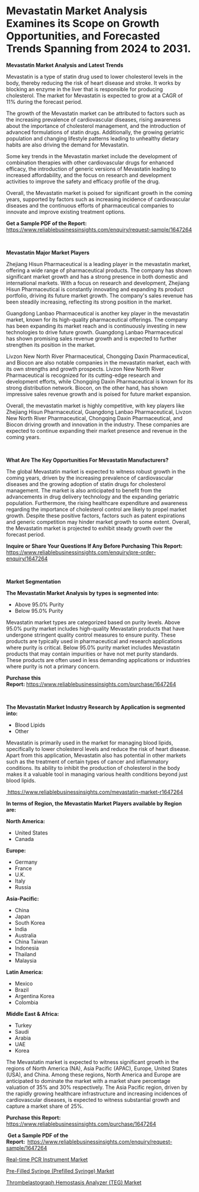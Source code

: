 <p><h1>Mevastatin Market Analysis Examines its Scope on Growth Opportunities, and Forecasted Trends Spanning from 2024 to 2031.</h1></p><p><strong>Mevastatin Market Analysis and Latest Trends</strong></p>
<p><p>Mevastatin is a type of statin drug used to lower cholesterol levels in the body, thereby reducing the risk of heart disease and stroke. It works by blocking an enzyme in the liver that is responsible for producing cholesterol. The market for Mevastatin is expected to grow at a CAGR of 11% during the forecast period.</p><p>The growth of the Mevastatin market can be attributed to factors such as the increasing prevalence of cardiovascular diseases, rising awareness about the importance of cholesterol management, and the introduction of advanced formulations of statin drugs. Additionally, the growing geriatric population and changing lifestyle patterns leading to unhealthy dietary habits are also driving the demand for Mevastatin.</p><p>Some key trends in the Mevastatin market include the development of combination therapies with other cardiovascular drugs for enhanced efficacy, the introduction of generic versions of Mevastatin leading to increased affordability, and the focus on research and development activities to improve the safety and efficacy profile of the drug.</p><p>Overall, the Mevastatin market is poised for significant growth in the coming years, supported by factors such as increasing incidence of cardiovascular diseases and the continuous efforts of pharmaceutical companies to innovate and improve existing treatment options.</p></p>
<p><strong>Get a Sample PDF of the Report:&nbsp;</strong> <a href="https://www.reliablebusinessinsights.com/enquiry/request-sample/1647264">https://www.reliablebusinessinsights.com/enquiry/request-sample/1647264</a></p>
<p>&nbsp;</p>
<p><strong>Mevastatin Major Market Players</strong></p>
<p><p>Zhejiang Hisun Pharmaceutical is a leading player in the mevastatin market, offering a wide range of pharmaceutical products. The company has shown significant market growth and has a strong presence in both domestic and international markets. With a focus on research and development, Zhejiang Hisun Pharmaceutical is constantly innovating and expanding its product portfolio, driving its future market growth. The company's sales revenue has been steadily increasing, reflecting its strong position in the market.</p><p>Guangdong Lanbao Pharmaceutical is another key player in the mevastatin market, known for its high-quality pharmaceutical offerings. The company has been expanding its market reach and is continuously investing in new technologies to drive future growth. Guangdong Lanbao Pharmaceutical has shown promising sales revenue growth and is expected to further strengthen its position in the market.</p><p>Livzon New North River Pharmaceutical, Chongqing Daxin Pharmaceutical, and Biocon are also notable companies in the mevastatin market, each with its own strengths and growth prospects. Livzon New North River Pharmaceutical is recognized for its cutting-edge research and development efforts, while Chongqing Daxin Pharmaceutical is known for its strong distribution network. Biocon, on the other hand, has shown impressive sales revenue growth and is poised for future market expansion.</p><p>Overall, the mevastatin market is highly competitive, with key players like Zhejiang Hisun Pharmaceutical, Guangdong Lanbao Pharmaceutical, Livzon New North River Pharmaceutical, Chongqing Daxin Pharmaceutical, and Biocon driving growth and innovation in the industry. These companies are expected to continue expanding their market presence and revenue in the coming years.</p></p>
<p>&nbsp;</p>
<p><strong>What Are The Key Opportunities For Mevastatin Manufacturers?</strong></p>
<p><p>The global Mevastatin market is expected to witness robust growth in the coming years, driven by the increasing prevalence of cardiovascular diseases and the growing adoption of statin drugs for cholesterol management. The market is also anticipated to benefit from the advancements in drug delivery technology and the expanding geriatric population. Furthermore, the rising healthcare expenditure and awareness regarding the importance of cholesterol control are likely to propel market growth. Despite these positive factors, factors such as patent expirations and generic competition may hinder market growth to some extent. Overall, the Mevastatin market is projected to exhibit steady growth over the forecast period.</p></p>
<p><strong>Inquire or Share Your Questions If Any Before Purchasing This Report:</strong> <a href="https://www.reliablebusinessinsights.com/enquiry/pre-order-enquiry/1647264">https://www.reliablebusinessinsights.com/enquiry/pre-order-enquiry/1647264</a></p>
<p>&nbsp;</p>
<p><strong>Market Segmentation</strong></p>
<p><strong>The Mevastatin Market Analysis by types is segmented into:</strong></p>
<p><ul><li>Above 95.0% Purity</li><li>Below 95.0% Purity</li></ul></p>
<p><p>Mevastatin market types are categorized based on purity levels. Above 95.0% purity market includes high-quality Mevastatin products that have undergone stringent quality control measures to ensure purity. These products are typically used in pharmaceutical and research applications where purity is critical. Below 95.0% purity market includes Mevastatin products that may contain impurities or have not met purity standards. These products are often used in less demanding applications or industries where purity is not a primary concern.</p></p>
<p><strong>Purchase this Report:&nbsp;</strong><a href="https://www.reliablebusinessinsights.com/purchase/1647264">https://www.reliablebusinessinsights.com/purchase/1647264</a></p>
<p>&nbsp;</p>
<p><strong>The Mevastatin Market Industry Research by Application is segmented into:</strong></p>
<p><ul><li>Blood Lipids</li><li>Other</li></ul></p>
<p><p>Mevastatin is primarily used in the market for managing blood lipids, specifically to lower cholesterol levels and reduce the risk of heart disease. Apart from this application, Mevastatin also has potential in other markets such as the treatment of certain types of cancer and inflammatory conditions. Its ability to inhibit the production of cholesterol in the body makes it a valuable tool in managing various health conditions beyond just blood lipids.</p></p>
<p><a href="https://www.reliablebusinessinsights.com/mevastatin-market-r1647264">&nbsp;https://www.reliablebusinessinsights.com/mevastatin-market-r1647264</a></p>
<p><strong>In terms of Region, the Mevastatin Market Players available by Region are:</strong></p>
<p>
    <p> <strong> North America: </strong>
        <ul>
            <li>United States</li>
            <li>Canada</li>
        </ul>
        </p> 
    <p> <strong> Europe: </strong>
        <ul>
            <li>Germany</li>
            <li>France</li>
            <li>U.K.</li>
            <li>Italy</li>
            <li>Russia</li>
        </ul>
        </p> 
    <p> <strong> Asia-Pacific: </strong>
        <ul>
            <li>China</li>
            <li>Japan</li>
            <li>South Korea</li>
            <li>India</li>
            <li>Australia</li>
            <li>China Taiwan</li>
            <li>Indonesia</li>
            <li>Thailand</li>
            <li>Malaysia</li>
        </ul>
        </p> 
    <p> <strong> Latin America: </strong>
        <ul>
            <li>Mexico</li>
            <li>Brazil</li>
            <li>Argentina Korea</li>
            <li>Colombia</li>
        </ul>
        </p> 
    <p> <strong> Middle East & Africa: </strong>
        <ul>
            <li>Turkey</li>
            <li>Saudi</li>
            <li>Arabia</li>
            <li>UAE</li>
            <li>Korea</li>
        </ul>
    </p>
    </p>
<p><p>The Mevastatin market is expected to witness significant growth in the regions of North America (NA), Asia Pacific (APAC), Europe, United States (USA), and China. Among these regions, North America and Europe are anticipated to dominate the market with a market share percentage valuation of 35% and 30% respectively. The Asia Pacific region, driven by the rapidly growing healthcare infrastructure and increasing incidences of cardiovascular diseases, is expected to witness substantial growth and capture a market share of 25%.</p></p>
<p><strong>Purchase this Report: </strong><a href="https://www.reliablebusinessinsights.com/purchase/1647264">https://www.reliablebusinessinsights.com/purchase/1647264</a></p>
<p>&nbsp;<strong>Get a Sample PDF of the Report:&nbsp;&nbsp;</strong><a href="https://www.reliablebusinessinsights.com/enquiry/request-sample/1647264">https://www.reliablebusinessinsights.com/enquiry/request-sample/1647264</a></p>
<p><strong></strong></p>
<p><p><a href="https://view.publitas.com/reportprime-1/real-time-pcr-instrument-market-a-global-and-regional-analysis-2024-2031/">Real-time PCR Instrument Market</a></p><p><a href="https://view.publitas.com/reportprime-1/pre-filled-syringe-prefilled-syringe-market-size-growth-and-industry-analysis-by-market-segmentation-and-regional-insights-and-forecast-to-2031/">Pre-Filled Syringe (Prefilled Syringe) Market</a></p><p><a href="https://view.publitas.com/reportprime-1/thrombelastograph-hemostasis-analyzer-teg-market-forecast-global-market-trends-and-analysis-from-2024-to-2031-covered-in-168-pages/">Thrombelastograph Hemostasis Analyzer (TEG) Market</a></p></p>